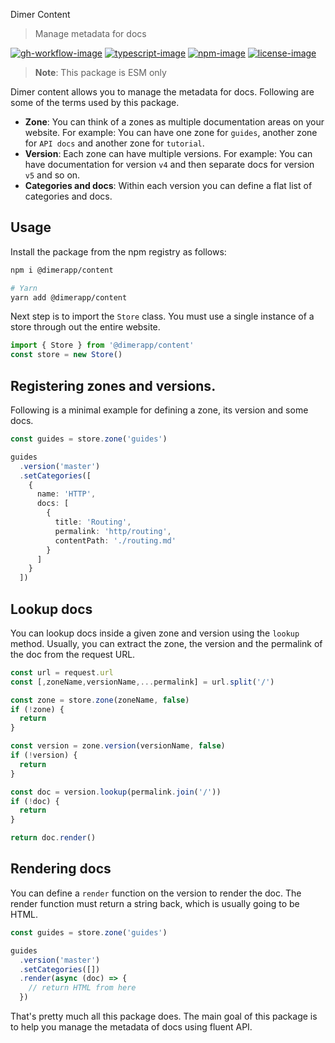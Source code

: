 Dimer Content
> Manage metadata for docs

[![gh-workflow-image]][gh-workflow-url] [![typescript-image]][typescript-url] [![npm-image]][npm-url] [![license-image]][license-url]

> **Note**: This package is ESM only

Dimer content allows you to manage the metadata for docs. Following are some of the terms used by this package.

- **Zone**: You can think of a zones as multiple documentation areas on your website. For example: You can have one zone for `guides`, another zone for `API docs` and another zone for `tutorial`.
- **Version**: Each zone can have multiple versions. For example: You can have documentation for version `v4` and then separate docs for version `v5` and so on.
- **Categories and docs**: Within each version you can define a flat list of categories and docs.

## Usage
Install the package from the npm registry as follows:

```sh
npm i @dimerapp/content

# Yarn
yarn add @dimerapp/content
```

Next step is to import the `Store` class. You must use a single instance of a store through out the entire website.

```ts
import { Store } from '@dimerapp/content'
const store = new Store()
```

## Registering zones and versions.
Following is a minimal example for defining a zone, its version and some docs.

```ts
const guides = store.zone('guides')

guides
  .version('master')
  .setCategories([
    {
      name: 'HTTP',
      docs: [
        {
          title: 'Routing',
          permalink: 'http/routing',
          contentPath: './routing.md'
        }
      ]
    }
  ])
```

## Lookup docs
You can lookup docs inside a given zone and version using the `lookup` method. Usually, you can extract the zone, the version and the permalink of the doc from the request URL.

```ts
const url = request.url
const [,zoneName,versionName,...permalink] = url.split('/')

const zone = store.zone(zoneName, false)
if (!zone) {
  return
}

const version = zone.version(versionName, false)
if (!version) {
  return
}

const doc = version.lookup(permalink.join('/'))
if (!doc) {
  return
}

return doc.render()
```

## Rendering docs
You can define a `render` function on the version to render the doc. The render function must return a string back, which is usually going to be HTML.

```ts
const guides = store.zone('guides')

guides
  .version('master')
  .setCategories([])
  .render(async (doc) => {
    // return HTML from here
  })
```

That's pretty much all this package does. The main goal of this package is to help you manage the metadata of docs using fluent API.

[typescript-image]: https://img.shields.io/badge/Typescript-294E80.svg?style=for-the-badge&logo=typescript
[typescript-url]:  "typescript"

[npm-image]: https://img.shields.io/npm/v/@dimerapp/content.svg?style=for-the-badge&logo=npm
[npm-url]: https://npmjs.org/package/@dimerapp/content "npm"

[license-image]: https://img.shields.io/npm/l/@dimerapp/content?color=blueviolet&style=for-the-badge
[license-url]: LICENSE.md "license"

[gh-workflow-image]: https://img.shields.io/github/workflow/status/dimerapp/content/test?style=for-the-badge
[gh-workflow-url]: https://github.com/dimerapp/content/actions/workflows/test.yml "Github actions"
